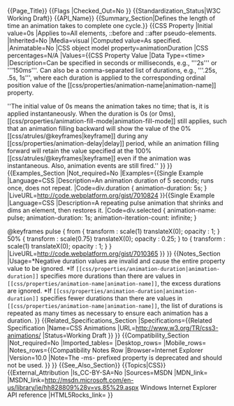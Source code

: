 {{Page_Title}}
{{Flags
|Checked_Out=No
}}
{{Standardization_Status|W3C Working Draft}}
{{API_Name}}
{{Summary_Section|Defines the length of time an animation takes to complete one cycle.}}
{{CSS Property
|Initial value=0s
|Applies to=All elements, &#58;&#58;before and &#58;&#58;after pseudo-elements.
|Inherited=No
|Media=visual
|Computed value=As specified.
|Animatable=No
|CSS object model property=animationDuration
|CSS percentages=N/A
|Values={{CSS Property Value
|Data Type=&#60;time&#62;
|Description=Can be specified in seconds or milliseconds, e.g., '''2s''' or '''150ms'''. Can also be a comma-separated list of durations, e.g., '''.25s, .5s, 1s''', where each duration is applied to the corresponding ordinal position value of the [[css/properties/animation-name|animation-name]] property.

''The initial value of 0s means the animation takes no time; that is, it is applied instantaneously. When the duration is 0s (or 0ms), [[css/properties/animation-fill-mode|animation-fill-mode]] still applies, such that an animation filling backward will show the value of the 0% [[css/atrules/@keyframes|keyframe]] during any [[css/properties/animation-delay|delay]] period, while an animation filling forward will retain the value specified at the 100% [[css/atrules/@keyframes|keyframe]] even if the animation was instantaneous. Also, animation events are still fired.''
}}
}}
{{Examples_Section
|Not_required=No
|Examples={{Single Example
|Language=CSS
|Description=An animation duration of 5 seconds; runs once, does not repeat.
|Code=div.duration {
    animation-duration: 5s;
}
|LiveURL=http://code.webplatform.org/gist/7010824
}}{{Single Example
|Language=CSS
|Description=A repeating pulse animation that shrinks and dims an element, then restores it.
|Code=div.selected {
    animation-name: pulse;
    animation-duration: 1s;
    animation-iteration-count: infinite;
}

@keyframes pulse {
    from {
        transform : scale(1) translateX(0);
        opacity : 1;
    }
    50% {
        transform : scale(0.75) translateX(0);
        opacity : 0.25;
    }
    to {
        transform : scale(1) translateX(0);
        opacity : 1;
    }
}
|LiveURL=http://code.webplatform.org/gist/7010365
}}
}}
{{Notes_Section
|Usage=*Negative duration values are invalid and cause the entire property value to be ignored.
*If <code>[[css/properties/animation-duration|animation-duration]]</code> specifies more durations than there are values in <code>[[css/properties/animation-name|animation-name]]</code>, the excess durations are ignored.
*If <code>[[css/properties/animation-duration|animation-duration]]</code> specifies fewer durations than there are values in <code>[[css/properties/animation-name|animation-name]]</code>, the list of durations is repeated as many times as necessary to ensure each animation has a duration.
}}
{{Related_Specifications_Section
|Specifications={{Related Specification
|Name=CSS Animations
|URL=http://www.w3.org/TR/css3-animations/
|Status=Working Draft
}}
}}
{{Compatibility_Section
|Not_required=No
|Imported_tables=
|Desktop_rows=
|Mobile_rows=
|Notes_rows={{Compatibility Notes Row
|Browser=Internet Explorer
|Version=10.0
|Note=The -ms- prefixed property is deprecated and should not be used.
}}
}}
{{See_Also_Section}}
{{Topics|CSS}}
{{External_Attribution
|Is_CC-BY-SA=No
|Sources=MSDN
|MDN_link=
|MSDN_link=http://msdn.microsoft.com/en-us/library/ie/hh828809%28v=vs.85%29.aspx Windows Internet Explorer API reference
|HTML5Rocks_link=
}}